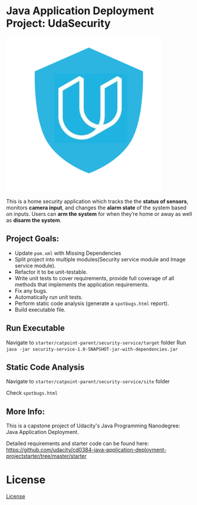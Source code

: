 # Java Application Deployment Project: UdaSecurity 

![UdaSecurity Logo](UdaSecurity.png)

This is a home security application which tracks the the **status of sensors**, monitors **camera input**, and changes the **alarm state** of the system based on inputs. Users can **arm the system** for when they’re home or away as well as **disarm the system**.

## Project Goals:
-   Update  `pom.xml`  with Missing Dependencies
-   Split project into multiple modules(Security service module and Image service module).
-   Refactor it to be unit-testable.
-   Write unit tests to cover requirements, provide full coverage of all methods that implements the application requirements.
-   Fix any bugs.
-   Automatically run unit tests.
-   Perform static code analysis (generate a `spotbugs.html` report).
-   Build executable file.
## Run Executable
Navigate to `starter/catpoint-parent/security-service/target` folder
Run `java -jar security-service-1.0-SNAPSHOT-jar-with-dependencies.jar`
## Static Code Analysis
Navigate to `starter/catpoint-parent/security-service/site` folder

Check `spotbugs.html`
## More Info:
This is a capstone project of Udacity's Java Programming Nanodegree: Java Application Deployment.

Detailed requirements and starter code can be found here:
https://github.com/udacity/cd0384-java-application-deployment-projectstarter/tree/master/starter
# License  
  
[License](LICENSE.md)
